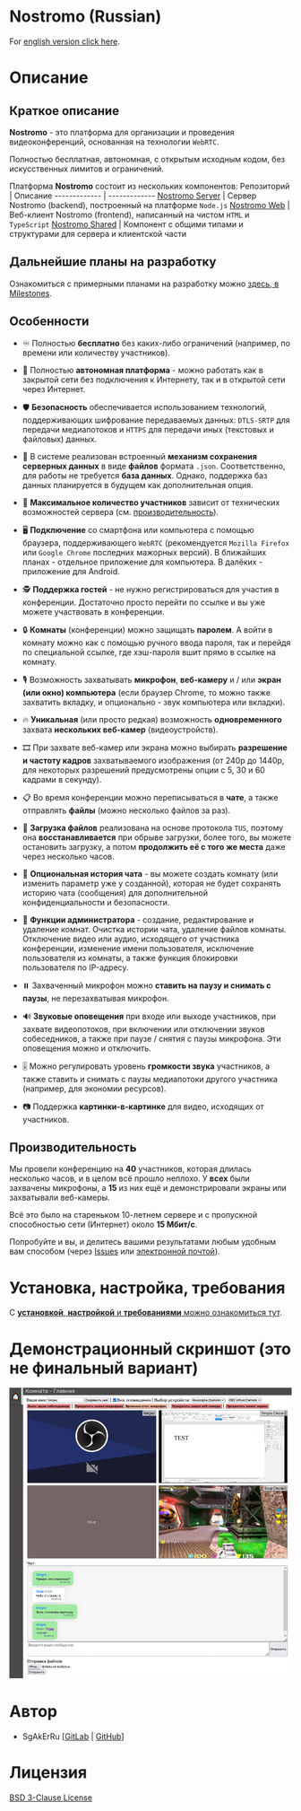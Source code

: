 # Nostromo (Russian)

For [english version click here](/README-EN.md).

# Описание

## Краткое описание

**Nostromo** - это платформа для организации и проведения видеоконференций, основанная на технологии `WebRTC`.

Полностью бесплатная, автономная, с открытым исходным кодом, без искусственных лимитов и ограничений.

Платформа **Nostromo** состоит из нескольких компонентов:
Репозиторий                                                     | Описание
-------------                                                   | -------------
[Nostromo Server](https://gitlab.com/SgAkErRu/nostromo)         | Сервер Nostromo (backend), построенный на платформе `Node.js`
[Nostromo Web](https://gitlab.com/SgAkErRu/nostromo-web)        | Веб-клиент Nostromo (frontend), написанный на чистом `HTML` и `TypeScript`
[Nostromo Shared](https://gitlab.com/SgAkErRu/nostromo-shared)  | Компонент с общими типами и структурами для сервера и клиентской части

## Дальнейшие планы на разработку

Ознакомиться с примерными планами на разработку можно [здесь, в Milestones](https://gitlab.com/SgAkErRu/nostromo/-/milestones).

## Особенности

- ♾️ Полностью **бесплатно** без каких-либо ограничений (например, по времени или количеству участников).

- 🏢 Полностью **автономная платформа** - можно работать как в закрытой сети без подключения к Интернету, так и в открытой сети через Интернет.

- 🛡️ **Безопасность** обеспечивается использованием технологий, поддерживающих шифрование передаваемых данных: `DTLS-SRTP` для передачи медиапотоков и `HTTPS` для передачи иных (текстовых и файловых) данных.

- 💾 В системе реализован встроенный **механизм сохранения серверных данных** в виде **файлов** формата `.json`. Соответственно, для работы не требуется **база данных**. Однако, поддержка баз данных планируется в будущем как дополнительная опция.

- 🤨 **Максимальное количество участников** зависит от технических возможностей сервера (см. [производительность](#производительность)).

- 🖥️ **Подключение** со смартфона или компьютера с помощью браузера, поддерживающего `WebRTC` (рекомендуется `Mozilla Firefox` или `Google Chrome` последних мажорных версий). В ближайших планах - отдельное приложение для компьютера. В далёких - приложение для Android.

- 🕵️ **Поддержка гостей** - не нужно регистрироваться для участия в конференции. Достаточно просто перейти по ссылке и вы уже можете участвовать в конференции.

- 🔒 **Комнаты** (конференции) можно защищать **паролем**. А войти в комнату можно как с помощью ручного ввода пароля, так и перейдя по специальной ссылке, где хэш-пароля вшит прямо в ссылке на комнату.

- 🎙️ Возможность захватывать **микрофон**, **веб-камеру** и / или **экран (или окно) компьютера** (если браузер Chrome, то можно также захватить вкладку, и опционально - звук компьютера или вкладки).

- 🔥 **Уникальная** (или просто редкая) возможность **одновременного** захвата **нескольких веб-камер** (видеоустройств).

- 🎞️ При захвате веб-камер или экрана можно выбирать **разрешение и частоту кадров** захватываемого изображения (от 240p до 1440p, для некоторых разрешений предусмотрены опции с 5, 30 и 60 кадрами в секунду).

- 📋 Во время конференции можно переписываться в **чате**, а также отправлять **файлы** (можно несколько файлов за раз).

- 📎 **Загрузка файлов** реализована на основе протокола `TUS`, поэтому она **восстанавливается** при обрыве загрузки, более того, вы можете остановить загрузку, а потом **продолжить её с того же места** даже через несколько часов.

- 📜 **Опциональная история чата** - вы можете создать комнату (или изменить параметр уже у созданной), которая не будет сохранять историю чата (сообщения) для дополнительной конфиденциальности и безопасности.

- 🔨 **Функции администратора** - создание, редактирование и удаление комнат. Очистка истории чата, удаление файлов комнаты. Отключение видео или аудио, исходящего от участника конференции, изменение имени пользователя, исключение пользователя из комнаты, а также функция блокировки пользователя по IP-адресу.

- ⏸️ Захваченный микрофон можно **ставить на паузу и снимать с паузы**, не перезахватывая микрофон.

- 🔊 **Звуковые оповещения** при входе или выходе участников, при захвате видеопотоков, при включении или отключении звуков собеседников, а также при паузе / снятия с паузы микрофона. Эти оповещения можно и отключить.

- 🎚️ Можно регулировать уровень **громкости звука** участников, а также ставить и снимать с паузы медиапотоки другого участника (например, для экономии ресурсов).

- 📷 Поддержка **картинки-в-картинке** для видео, исходящих от участников.


## Производительность

Мы провели конференцию на **40** участников, которая длилась несколько часов, и в целом всё прошло неплохо. У **всех** были захвачены микрофоны, а **15** из них ещё и демонстрировали экраны или захватывали веб-камеры.

Всё это было на стареньком 10-летнем сервере и с пропускной способностью сети (Интернет) около **15 Мбит/с**.

Попробуйте и вы, и делитесь вашими результатами любым удобным вам способом (через [Issues](https://gitlab.com/SgAkErRu/nostromo/-/issues) или [электронной почтой](https://gitlab.com/SgAkErRu)).

# Установка, настройка, требования

С [**установкой**, **настройкой** и **требованиями** можно ознакомиться тут](/docs/SETUP.md).

# Демонстрационный скриншот (это не финальный вариант)
![Nostromo demo screenshot](nostromo-demo-screenshot.png)

# Автор

- SgAkErRu [[GitLab](https://gitlab.com/SgAkErRu) | [GitHub](https://github.com/SgAkErRu)]

# Лицензия

[BSD 3-Clause License](/LICENSE)